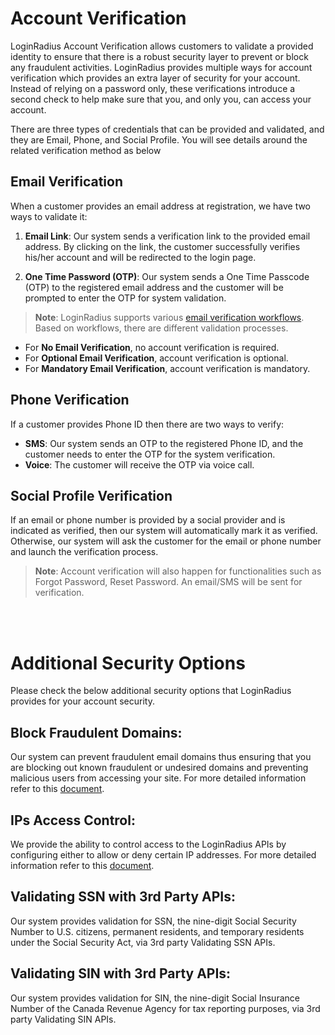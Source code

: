 # Account Verification 

LoginRadius Account Verification allows customers to validate a provided identity to ensure that there is a robust security layer to prevent or block any fraudulent activities. LoginRadius provides multiple ways for account verification which provides an extra layer of security for your account. Instead of relying on a password only, these verifications introduce a second check to help make sure that you, and only you, can access your account. 

There are three types of credentials that can be provided and validated, and they are Email, Phone, and Social Profile. You will see details around the related verification method as below


## Email Verification

When a customer provides an email address at registration, we have two ways to validate it:

1. **Email Link**: Our system sends a verification link to the provided email address. By clicking on the link, the customer successfully verifies his/her account and will be redirected to the login page.

2. **One Time Password (OTP)**: Our system sends a One Time Passcode (OTP) to the registered email address and the customer will be  prompted to enter the OTP for system validation.

> **Note**: LoginRadius supports various [email verification workflows](https://www.loginradius.com/legacy/docs/authentication/concepts/email-verification-workflow/). Based on workflows, there are different validation processes.

- For **No Email Verification**, no account verification is required.
- For **Optional Email Verification**, account verification is optional.
- For **Mandatory Email Verification**, account verification is mandatory.

## Phone Verification

If a customer provides Phone ID then there are two ways to verify:

- **SMS**: Our system sends an OTP to the registered Phone ID, and the customer needs to enter the OTP for the system verification.
- **Voice**: The customer will receive the OTP via voice call.

## Social Profile Verification

If an email or phone number is provided by a social provider and is indicated as verified, then our system will automatically mark it as verified. Otherwise, our system will ask the customer for the email or phone number and launch the verification process. 

> **Note**: Account verification will also happen for functionalities such as Forgot Password, Reset Password. An email/SMS will be sent for verification.


<br><br>
# Additional Security Options

Please check the below additional security options that LoginRadius provides for your account security.

## Block Fraudulent Domains:

Our system can prevent fraudulent email domains thus ensuring that you are blocking out known fraudulent or undesired domains and preventing malicious users from accessing your site. For more detailed information refer to this [document](/security/user-security/fraud-prevention/#blockfraudulentdomains2).

## IPs Access Control:

We provide the ability to control access to the LoginRadius APIs by configuring either to allow or deny certain IP addresses. For more detailed information refer to this [document](/api/v2/admin-console/platform-security/api-security/#ip-access-restriction).


## Validating SSN with 3rd Party APIs:

Our system provides validation for SSN, the nine-digit Social Security Number to U.S. citizens, permanent residents, and temporary residents under the Social Security Act, via 3rd party Validating SSN APIs.

## Validating SIN with 3rd Party APIs:

Our system provides validation for SIN, the nine-digit Social Insurance Number of the Canada Revenue Agency for tax reporting purposes, via 3rd party Validating SIN APIs.
